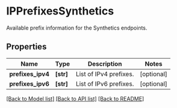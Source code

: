 # IPPrefixesSynthetics

Available prefix information for the Synthetics endpoints.
## Properties
Name | Type | Description | Notes
------------ | ------------- | ------------- | -------------
**prefixes_ipv4** | **[str]** | List of IPv4 prefixes. | [optional] 
**prefixes_ipv6** | **[str]** | List of IPv6 prefixes. | [optional] 

[[Back to Model list]](README.md#documentation-for-models) [[Back to API list]](README.md#documentation-for-api-endpoints) [[Back to README]](README.md)


